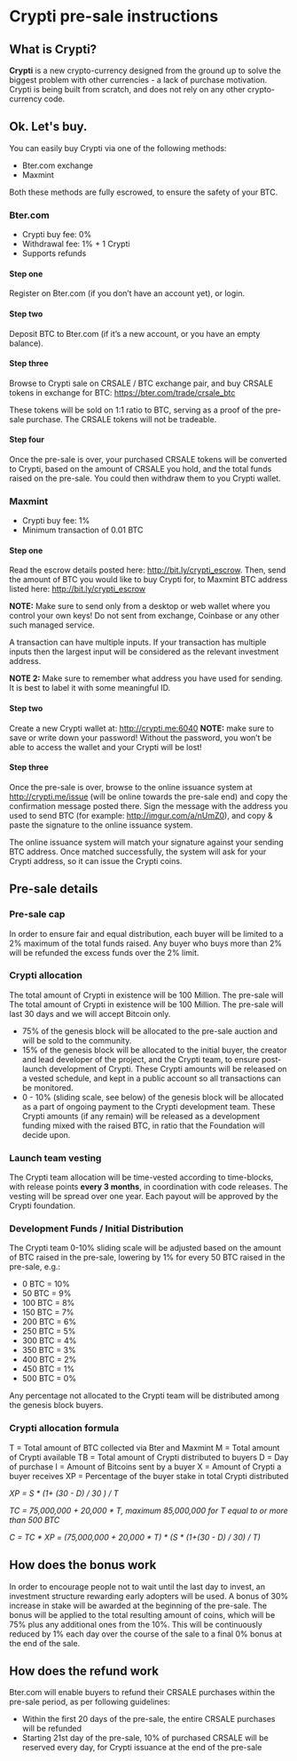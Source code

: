Crypti pre-sale instructions
==========


## What is Crypti?
**Crypti** is a new crypto-currency designed from the ground up to solve the biggest problem with other currencies - a lack of purchase motivation. Crypti is being built from scratch, and does not rely on any other crypto-currency code.


## Ok. Let's buy.
You can easily buy Crypti via one of the following methods:

* Bter.com exchange
* Maxmint

Both these methods are fully escrowed, to ensure the safety of your BTC.

### Bter.com
* Crypti buy fee: 0%
* Withdrawal fee: 1% + 1 Crypti
* Supports refunds

#### Step one
Register on Bter.com (if you don’t have an account yet), or login.

#### Step two
Deposit BTC to Bter.com (if it’s a new account, or you have an empty balance).

#### Step three
Browse to Crypti sale on CRSALE / BTC exchange pair, and buy CRSALE tokens in exchange for BTC:
https://bter.com/trade/crsale_btc

These tokens will be sold on 1:1 ratio to BTC, serving as a proof of the pre-sale purchase. The CRSALE tokens will not be tradeable.

#### Step four
Once the pre-sale is over, your purchased CRSALE tokens will be converted to Crypti, based on the amount of CRSALE you hold, and the total funds raised on the pre-sale. You could then withdraw them to you Crypti wallet.


### Maxmint
* Crypti buy fee: 1%
* Minimum transaction of 0.01 BTC

#### Step one
Read the escrow details posted here: http://bit.ly/crypti_escrow. Then, send the amount of BTC you would like to buy Crypti for, to Maxmint BTC address listed here:
http://bit.ly/crypti_escrow

**NOTE:** Make sure to send only from a desktop or web wallet where you control your own keys!
Do not sent from exchange, Coinbase or any other such managed service.

A transaction can have multiple inputs. If your transaction has multiple inputs then the largest input will be considered as the relevant investment address.

**NOTE 2:** Make sure to remember what address you have used for sending. It is best to label it with some meaningful ID.


#### Step two
Create a new Crypti wallet at:
http://crypti.me:6040
**NOTE:** make sure to save or write down your password! Without the password, you won’t be able to access the wallet and your Crypti will be lost!


#### Step three
Once the pre-sale is over, browse to the online issuance system at http://crypti.me/issue (will be online towards the pre-sale end) and copy the confirmation message posted there. Sign the message with the address you used to send BTC (for example: http://imgur.com/a/nUmZ0), and copy & paste the signature to the online issuance system.

The online issuance system will match your signature against your sending BTC address. Once matched successfully, the system will ask for your Crypti address, so it can issue the Crypti 
coins.


## Pre-sale details

### Pre-sale cap
In order to ensure fair and equal distribution, each buyer will be limited to a 2% maximum of the total funds raised. Any buyer who buys more than 2% will be refunded the excess funds over the 2% limit.

### Crypti allocation
The total amount of Crypti in existence will be 100 Million. The pre-sale will The total amount of Crypti in existence will be 100 Million. The pre-sale will last 30 days and we will accept Bitcoin only. 

* 75% of the genesis block will be allocated to the pre-sale auction and will be sold to the community.
* 15% of the genesis block will be allocated to the initial buyer, the creator and lead developer of the project, and the Crypti team, to ensure post-launch development of Crypti. These Crypti amounts will be released on a vested schedule, and kept in a public account so all transactions can be monitored.
* 0 - 10% (sliding scale, see below) of the genesis block will be allocated as a part of ongoing payment to the Crypti development team. These Crypti amounts (if any remain) will be released as a development funding mixed with the raised BTC, in ratio that the Foundation will decide upon.

### Launch team vesting
The Crypti team allocation will be time-vested according to time-blocks, with release points **every 3 months**, in coordination with code releases. The vesting will be spread over one year. Each payout will be approved by the Crypti foundation.


### Development Funds / Initial Distribution
The Crypti team 0-10% sliding scale will be adjusted based on the amount of BTC raised in the pre-sale, lowering by 1% for every 50 BTC raised in the pre-sale, e.g.:

* 0 BTC = 10%
* 50 BTC = 9%
* 100 BTC = 8%
* 150 BTC = 7%
* 200 BTC = 6%
* 250 BTC = 5%
* 300 BTC = 4%
* 350 BTC = 3%
* 400 BTC = 2%
* 450 BTC = 1%
* 500 BTC = 0%

Any percentage not allocated to the Crypti team will be distributed among the genesis block buyers.


### Crypti allocation formula
T = Total amount of BTC collected via Bter and Maxmint
M = Total amount of Crypti available
TB = Total amount of Crypti distributed to buyers
D = Day of purchase
I = Amount of Bitcoins sent by a buyer
X = Amount of Crypti a buyer receives
XP = Percentage of the buyer stake in total Crypti distributed

_XP = S * (1+ (30 - D) / 30 ) / T_

_TC = 75,000,000 + 20,000 * T, maximum 85,000,000 for T equal to or more than 500 BTC_

_C = TC * XP = (75,000,000 + 20,000 * T) * (S * (1+(30 - D) / 30) / T)_


## How does the bonus work
In order to encourage people not to wait until the last day to invest, an investment structure rewarding early adopters will be used. A bonus of 30% increase in stake will be awarded at the beginning of the pre-sale. The bonus will be applied to the total resulting amount of coins, which will be 75% plus any additional ones from the 10%. This will be continuously reduced by 1% each day over the course of the sale to a final 0% bonus at the end of the sale.


## How does the refund work
Bter.com will enable buyers to refund their CRSALE purchases within the pre-sale period, as per following guidelines:
* Within the first 20 days of the pre-sale, the entire CRSALE purchases will be refunded
* Starting 21st day of the pre-sale, 10% of purchased CRSALE will be reserved every day, for Crypti issuance at the end of the pre-sale

